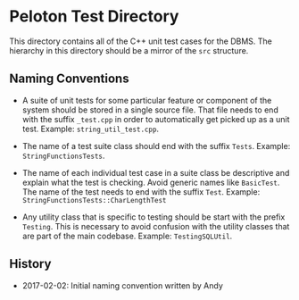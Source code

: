 # Peloton Test Directory

This directory contains all of the C++ unit test cases for the DBMS.
The hierarchy in this directory should be a mirror of the `src` structure.

## Naming Conventions

* A suite of unit tests for some particular feature or component of the system should be stored in a single source file. That file needs to end with the suffix `_test.cpp` in order to automatically get picked up as a unit test. Example: `string_util_test.cpp`.

* The name of a test suite class should end with the suffix `Tests`. Example: `StringFunctionsTests`.

* The name of each individual test case in a suite class be descriptive and explain what the test is checking. Avoid generic names like `BasicTest`. The name of the test needs to end with the suffix `Test`. Example: `StringFunctionsTests::CharLengthTest`

* Any utility class that is specific to testing should be start with the prefix `Testing`. This is necessary to avoid confusion with the utility classes that are part of the main codebase. Example: `TestingSQLUtil`.

## History

* 2017-02-02: Initial naming convention written by Andy